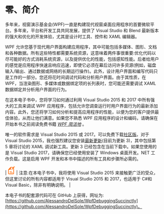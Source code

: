 # 零、简介

多年来，视窗演示基金会(WPF)一直是构建现代视窗桌面应用程序的首要微软平台。多年来，平台和开发工具共同发展，提供了 Visual Studio 和 Blend 最新版本的强大和优化的开发体验，尤其是设计时工具、控件和 XAML 编辑器。

WPF 允许您基于现代用户界面构建应用程序，其中可能包括多媒体、图形、文档和各种数据。所有这些特性都需要系统资源，这意味着两件事很重要:优化代码以尽可能好的方式消耗系统资源，以及提供优化的性能，包括感知性能。后者给用户的感觉是应用程序快速且响应迅速，即使它必须在幕后访问许多资源(例如，磁盘输入/输出、通过数据或网络的长期运行操作)。此外，设计用户界面和编写代码只是工作的一部分。您还将花时间调试代码和分析用户界面。由于其性质，在 WPF，当渲染图形、多媒体或数据绑定项的长列表时，您可能还需要调试 XAML 数据绑定并分析用户界面的行为。

在这本电子书中，您将学习如何通过利用 Visual Studio 2015 和 2017 中所有强大的工具来调试 WPF 应用程序，包括允许您调查运行时用户界面行为的最新添加内容。此外，您还将学习如何分析和提高应用程序的性能，以便为您的客户提供最佳体验，从而让他们满意。如果您不熟悉 WPF 应用程序的设计和编码，请确保在开始本书之前阅读免费书籍 [*WPF 简洁地*](https://www.syncfusion.com/resources/techportal/details/ebooks/wpf_succinctly) 。

唯一的软件需求是 Visual Studio 2015 或 2017。可以免费下载[社区版](https://www.visualstudio.com/en-us/products/visual-studio-community-vs.aspx)。对于 Visual Studio 2015，我也强烈建议您安装[最新更新](http://go.microsoft.com/fwlink/?LinkId=691129)(目前为更新 3)，其中包括第 5 章将讨论的 XAML 调试新工具。更新 3 已经包含在当前下载中。如果您使用的是 Visual Studio 2017，请确保您已经使用安装了 Windows 桌面开发。NET 工作负载。这是启用 WPF 开发和本书中描述的所有工具和步骤所必需的。

| ![](img/note.png) | 注意:在本电子书中，我将使用 Visual Studio 2015 来接触更广泛的受众，但这里讨论的所有内容都适用于 Visual Studio 2015 和 2017，也适用于 C#和 Visual Basic，除非有明确说明。 |

本电子书的配套源代码可在 GitHub 上获得，网址为:[https://github.com/AlessandroDelSole/WpfDebuggingSuccinctly](https://github.com/AlessandroDelSole/WpfDebuggingSuccinctly)。